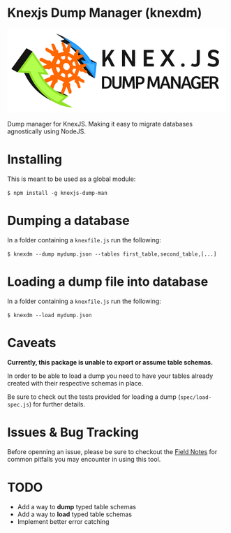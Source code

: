 # Knexjs Dump Manager (knexdm)

![Knexjs Dump Manager (knexdm) Logo](https://raw.githubusercontent.com/jeanlescure/knexjs-dump-man/master/misc/knexjs-dump-manager-logo.png)

Dump manager for KnexJS. Making it easy to migrate databases agnostically using NodeJS.

# Installing

This is meant to be used as a global module:

`$ npm install -g knexjs-dump-man`

# Dumping a database

In a folder containing a `knexfile.js` run the following: 

`$ knexdm --dump mydump.json --tables first_table,second_table,[...]`

# Loading a dump file into database

In a folder containing a `knexfile.js` run the following: 

`$ knexdm --load mydump.json`

# Caveats

**Currently, this package is unable to export or assume table schemas.**

In order to be able to load a dump you need to have your tables already created with their respective schemas in place.

Be sure to check out the tests provided for loading a dump (`spec/load-spec.js`) for further details.

# Issues & Bug Tracking

Before openning an issue, please be sure to checkout the [Field Notes](https://github.com/jeanlescure/knexjs-dump-man/wiki) for common pitfalls you may encounter in using this tool.

# TODO

- Add a way to **dump** typed table schemas
- Add a way to **load** typed table schemas
- Implement better error catching
